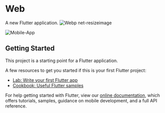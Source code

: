# Web

A new Flutter application.
![Webp net-resizeimage](https://user-images.githubusercontent.com/81643256/157771449-cfb3430e-f5c6-4b4f-ba75-489a702b24b8.gif)


![Mobile-App](https://user-images.githubusercontent.com/81643256/157754251-1bcbd9c2-1eb1-4286-9a63-d4b64a87f958.gif)

<!-- <img src="images/App/2.png" width="900">
<img src="images/App/3.png" width="900">
<img src="images/App/4.png" width="900">
<img src="images/App/5.png" width="900">

<p float="left">
  <img src="images/App/6.png" width="450">
  <img src="images/App/7.png" width="450">
  <img src="images/App/8.png" width="450">
  <img src="images/App/9.png" width="450">
  <img src="images/App/10.png" width="450">
</p> -->

## Getting Started

This project is a starting point for a Flutter application.

A few resources to get you started if this is your first Flutter project:

- [Lab: Write your first Flutter app](https://flutter.dev/docs/get-started/codelab)
- [Cookbook: Useful Flutter samples](https://flutter.dev/docs/cookbook)

For help getting started with Flutter, view our
[online documentation](https://flutter.dev/docs), which offers tutorials,
samples, guidance on mobile development, and a full API reference.
